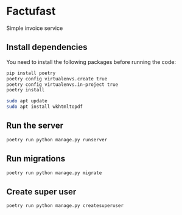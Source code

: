 # Factufast

Simple invoice service

## Install dependencies

You need to install the following packages before running the code:
```bash
pip install poetry
poetry config virtualenvs.create true
poetry config virtualenvs.in-project true
poetry install

sudo apt update
sudo apt install wkhtmltopdf
```

## Run the server

```bash
poetry run python manage.py runserver
```

## Run migrations

```bash
poetry run python manage.py migrate
```

## Create super user

```bash
poetry run python manage.py createsuperuser
```
